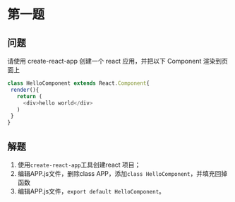 # 第一题

## 问题

请使用 create-react-app 创建一个 react 应用，并把以下 Component 渲染到页面上

```javascript
class HelloComponent extends React.Component{
 render(){
   return (
     <div>hello world</div>
   )
 }
}
```

## 解题

1. 使用`create-react-app`工具创建react 项目；
2. 编辑APP.js文件，删除class APP，添加`class HelloComponent`，并填充回掉函数
3. 编辑APP.js文件，`export default HelloComponent`。
